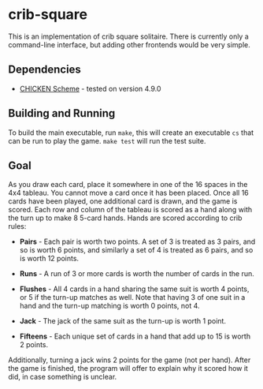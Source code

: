 # crib-square

This is an implementation of crib square solitaire. There is currently only a
command-line interface, but adding other frontends would be very simple.

## Dependencies

* [CHICKEN Scheme](https://www.call-cc.org/) - tested on version 4.9.0

## Building and Running

To build the main executable, run `make`, this will create an executable `cs`
that can be run to play the game. `make test` will run the test suite.

## Goal

As you draw each card, place it somewhere in one of the 16 spaces in the 4x4
tableau. You cannot move a card once it has been placed. Once all 16 cards
have been played, one additional card is drawn, and the game is scored. Each
row and column of the tableau is scored as a hand along with the turn up to
make 8 5-card hands. Hands are scored according to crib rules:

* **Pairs** - Each pair is worth two points. A set of 3 is treated as 3 pairs,
  and so is worth 6 points, and similarly a set of 4 is treated as 6 pairs,
  and so is worth 12 points.

* **Runs** - A run of 3 or more cards is worth the number of cards in the run.

* **Flushes** - All 4 cards in a hand sharing the same suit is worth 4 points,
  or 5 if the turn-up matches as well. Note that having 3 of one suit in a
  hand and the turn-up matching is worth 0 points, not 4.

* **Jack** - The jack of the same suit as the turn-up is worth 1 point.

* **Fifteens** - Each unique set of cards in a hand that add up to 15 is worth
  2 points.

Additionally, turning a jack wins 2 points for the game (not per hand). After
the game is finished, the program will offer to explain why it scored how it
did, in case something is unclear.

